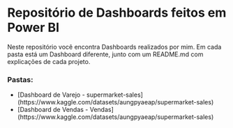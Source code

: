 <h1>Repositório de Dashboards feitos em Power BI</h1>

Neste repositório você encontra Dashboards realizados por mim. Em cada pasta está um Dashboard diferente, junto com um README.md com explicações de cada projeto.

<h3>Pastas:</h3>
<ul>
  <li>[Dashboard de Varejo - supermarket-sales](https://www.kaggle.com/datasets/aungpyaeap/supermarket-sales)</li>
  <li>[Dashboard de Vendas - Vendas](https://www.kaggle.com/datasets/aungpyaeap/supermarket-sales)</li>
</ul>